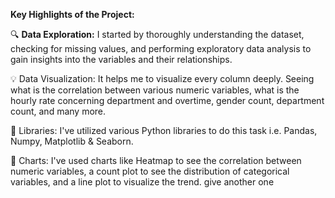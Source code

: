 **Key Highlights of the Project:**

🔍 **Data Exploration:** I started by thoroughly understanding the dataset, checking for missing values, and performing exploratory data analysis to gain insights into the variables and their relationships.

💡 Data Visualization: It helps me to visualize every column deeply. Seeing what is the correlation between various numeric variables, what is the hourly rate concerning department and overtime, gender count, department count, and many more.

🔎 Libraries: I've utilized various Python libraries to do this task i.e. Pandas, Numpy, Matplotlib & Seaborn.

📰 Charts: I've used charts like Heatmap to see the correlation between numeric variables, a count plot to see the distribution of categorical variables, and a line plot to visualize the trend.
give another one 

